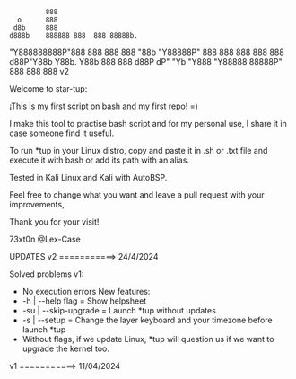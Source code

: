              888
      o      888
     d8b     888
    d888b    888888 888  888 88888b.
"Y888888888P"888    888  888 888 "88b
  "Y88888P"  888    888  888 888  888
  d88P"Y88b  Y88b.  Y88b 888 888 d88P
 dP"     "Yb  "Y888  "Y88888 88888P"
                             888
                             888
                             888   v2

Welcome to star-tup:

¡This is my first script on bash and my first repo! =)

I make this tool to practise bash script and for my personal use, I share it in case someone find it useful.

To run *tup in your Linux distro, copy and paste it in .sh or .txt file and execute it with bash or add its path with an alias.

Tested in Kali Linux and Kali with AutoBSP.

Feel free to change what you want and leave a pull request with your improvements, 

Thank you for your visit!

73xt0n
@Lex-Case

UPDATES
v2 ===========> 24/4/2024

Solved problems v1: 
* No execution errors
New features: 
*  -h | --help flag = Show helpsheet
* -su | --skip-upgrade = Launch *tup without updates
*  -s | --setup = Change the layer keyboard and your timezone before launch *tup
*  Without flags, if we update Linux, *tup will question us if we want to upgrade the kernel too.


v1 ===========> 11/04/2024

